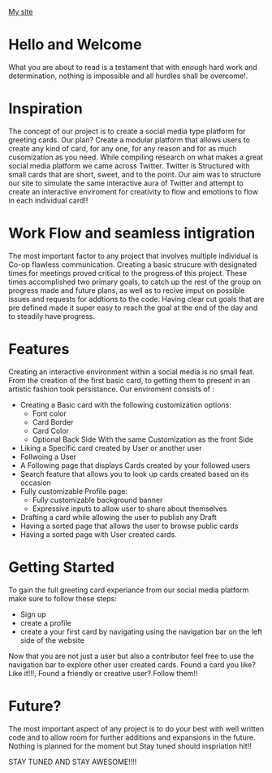 [My site](https://zippy-lokum-3ebff6.netlify.app/home)


# Hello and Welcome

What you are about to read is a testament that with enough hard work and determination,
nothing is impossible and all hurdles shall be overcome!.


# Inspiration

The concept of our project is to create a social media type platform for greeting cards.
Our plan? Create a modular platform that allows users to create any kind of card, for any one,
for any reason and for as much cusomization as you need. While compiling research on what makes
a great social media platform we came across Twitter. Twitter is Structured with small cards that
are short, sweet, and to the point. Our aim was to structure our site to simulate the same interactive
aura of Twitter and attempt to create an interactive enviroment for creativity to flow and emotions to flow 
in each individual card!!



# Work Flow and seamless intigration

The most important factor to any project that involves multiple individual is Co-op flawless communication.
Creating a basic strucure with designated times for meetings proved critical to the progress of this project.
These times accomplished two primary goals, to catch up the rest of the group on progress made and future plans,
as well as to recive imput on possible issues and requests for addtions to the code. Having clear cut goals 
that are pre defined made it super easy to reach the goal at the end of the day and to steadily have progress.

# Features

Creating an interactive environment within a social media is no small feat.
From the creation of the first basic card, to getting them to present in an artistic fashion took persistance.
Our enviroment consists of :

- Creating a Basic card with the following customization options:
    - Font color
    - Card Border
    - Card Color
    - Optional Back Side With the same Customization as the front Side
- Liking a Specific card created by User or another user
- Follwoing a User
- A Following page that displays Cards created by your followed users
- Search feature that allows you to look up cards created based on its occasion
- Fully customizable Profile page:
    - Fully customizable background banner
    - Expressive inputs to allow user to share about themselves
- Drafting a card while allowing the user to publish any Draft
- Having a sorted page that allows the user to browse public cards
- Having a sorted page with User created cards.

# Getting Started 

To gain the full greeting card experiance from our social media platform make sure to follow these steps:

- Sign up
- create a profile
- create a your first card by navigating using the navigation bar on the left side of the website

Now that you are not just a user but also a contributor feel free to use the navigation bar to explore
other user created cards. Found a card you like? Like it!!!, Found a friendly or creative user? 
Follow them!!

# Future?

The most important aspect of any project is to do your best with well written code and
to allow room for further additions and expansions in the future. Nothing is planned for the moment
but Stay tuned should inspriation hit!!

STAY TUNED AND STAY AWESOME!!!!
